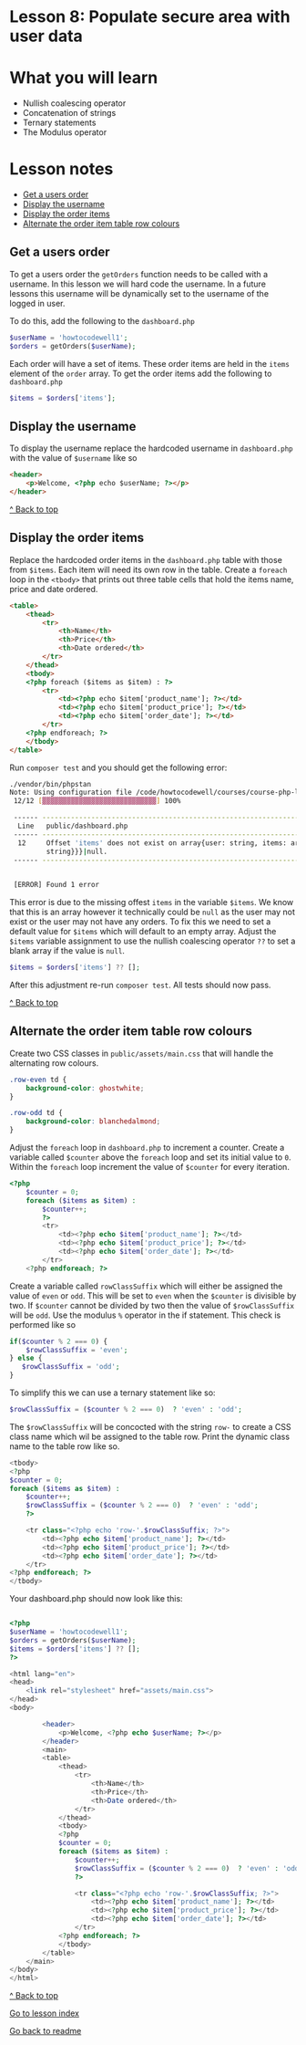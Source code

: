 # Lesson 8: Populate secure area with user data

# What you will learn
- Nullish coalescing operator
- Concatenation of strings
- Ternary statements
- The Modulus operator

# Lesson notes
- [Get a users order](lesson_8.md#get-a-users-order)
- [Display the username](lesson_8#display-the-username)
- [Display the order items](lesson_8.md#display-the-order-items)
- [Alternate the order item table row colours](lesson_8.md#alternate-the-order-item-table-row-colours)

## Get a users order
To get a users order the `getOrders` function needs to be called with a username.
In this lesson we will hard code the username. In a future lessons this username will be dynamically set to the username of the logged in user.

To do this, add the following to the `dashboard.php`
```php
$userName = 'howtocodewell1';
$orders = getOrders($userName);
```

Each order will have a set of items.  These order items are held in the `items` element of the `order` array. 
To get the order items add the following to `dashboard.php`
```php
$items = $orders['items'];
```

## Display the username

To display the username replace the hardcoded username in `dashboard.php` with the value of `$username` like so

```html
<header>
    <p>Welcome, <?php echo $userName; ?></p>
</header>
```

[^ Back to top](lesson_8.md#what-you-will-learn)

## Display the order items
Replace the hardcoded order items in the `dashboard.php` table with those from `$items`.
Each item will need its own row in the table. Create a `foreach` loop in the `<tbody>` that prints out three table cells that hold the items name, price and date ordered.

```html
<table>
    <thead>
        <tr>
            <th>Name</th>
            <th>Price</th>
            <th>Date ordered</th>
        </tr>
    </thead>
    <tbody>
    <?php foreach ($items as $item) : ?>
        <tr>
            <td><?php echo $item['product_name']; ?></td>
            <td><?php echo $item['product_price']; ?></td>
            <td><?php echo $item['order_date']; ?></td>
        </tr>
    <?php endforeach; ?>
    </tbody>
</table>
```
Run `composer test` and you should get the following error:

```bash
./vendor/bin/phpstan
Note: Using configuration file /code/howtocodewell/courses/course-php-login/project/phpstan.neon.
 12/12 [▓▓▓▓▓▓▓▓▓▓▓▓▓▓▓▓▓▓▓▓▓▓▓▓▓▓▓▓] 100%

 ------ ------------------------------------------------------------------------------------------------------------------------------- 
  Line   public/dashboard.php                                                                                                           
 ------ ------------------------------------------------------------------------------------------------------------------------------- 
  12     Offset 'items' does not exist on array{user: string, items: array{array{product_name: string, product_price: int, order_date:  
         string}}}|null.                                                                                                                
 ------ ------------------------------------------------------------------------------------------------------------------------------- 

                                                                                                                        
 [ERROR] Found 1 error                                                                                                  
```

This error is due to the missing offest `items` in the variable `$items`. We know that this is an array however it technically could be `null` as the user may not exist or the user may not have any orders.
To fix this we need to set a default value for `$items` which will default to an empty array.
Adjust the `$items` variable assignment to use the nullish coalescing operator `??` to set a blank array if the value is `null`.
```php
$items = $orders['items'] ?? [];
```
After this adjustment re-run `composer test`. All tests should now pass.

[^ Back to top](lesson_8.md#what-you-will-learn)

## Alternate the order item table row colours
Create two CSS classes in `public/assets/main.css` that will handle the alternating row colours.
``` css
.row-even td {
    background-color: ghostwhite;
}

.row-odd td {
    background-color: blanchedalmond;
}
```

Adjust the `foreach` loop in `dashboard.php` to increment a counter.
Create a variable called `$counter` above the `foreach` loop and set its initial value to `0`.
Within the `foreach` loop increment the value of `$counter` for every iteration.
```php
<?php
    $counter = 0;
    foreach ($items as $item) :
        $counter++;
        ?>
        <tr>
            <td><?php echo $item['product_name']; ?></td>
            <td><?php echo $item['product_price']; ?></td>
            <td><?php echo $item['order_date']; ?></td>
        </tr>
    <?php endforeach; ?>
```
Create a variable called `rowClassSuffix` which will either be assigned the value of `even` or `odd`. This will be set to `even` when the `$counter` is divisible by two. If `$counter` cannot be divided by two then the value of `$rowClassSuffix` will be `odd`.
Use the modulus `%` operator in the if statement. This check is performed like so
```php
if($counter % 2 === 0) {
    $rowClassSuffix = 'even';
} else {
   $rowClassSuffix = 'odd';
}
```
To simplify this we can use a ternary statement like so:
```php
$rowClassSuffix = ($counter % 2 === 0)  ? 'even' : 'odd';
```
The `$rowClassSuffix` will be concocted with the string `row-` to create a CSS class name which wil be assigned to the table row.
Print the dynamic class name to the table row like so.
```php
<tbody>
<?php
$counter = 0;
foreach ($items as $item) :
    $counter++;
    $rowClassSuffix = ($counter % 2 === 0)  ? 'even' : 'odd';
    ?>

    <tr class="<?php echo 'row-'.$rowClassSuffix; ?>">
        <td><?php echo $item['product_name']; ?></td>
        <td><?php echo $item['product_price']; ?></td>
        <td><?php echo $item['order_date']; ?></td>
    </tr>
<?php endforeach; ?>
</tbody>
```
Your dashboard.php should now look like this:

```php

<?php
$userName = 'howtocodewell1';
$orders = getOrders($userName);
$items = $orders['items'] ?? [];
?>

<html lang="en">
<head>
    <link rel="stylesheet" href="assets/main.css">
</head>
<body>

        <header>
            <p>Welcome, <?php echo $userName; ?></p>
        </header>
        <main>
        <table>
            <thead>
                <tr>
                    <th>Name</th>
                    <th>Price</th>
                    <th>Date ordered</th>
                </tr>
            </thead>
            <tbody>
            <?php
            $counter = 0;
            foreach ($items as $item) :
                $counter++;
                $rowClassSuffix = ($counter % 2 === 0)  ? 'even' : 'odd';
                ?>

                <tr class="<?php echo 'row-'.$rowClassSuffix; ?>">
                    <td><?php echo $item['product_name']; ?></td>
                    <td><?php echo $item['product_price']; ?></td>
                    <td><?php echo $item['order_date']; ?></td>
                </tr>
            <?php endforeach; ?>
            </tbody>
        </table>
    </main>
</body>
</html>
```
[^ Back to top](lesson_8.md#what-you-will-learn)

[Go to lesson index](index.md)

[Go back to readme](../../README.md)